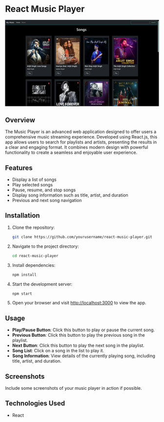# React Music Player
![System Overview](/Screenshot.png)

## Overview
The Music Player is an advanced web application designed to offer users a comprehensive music streaming experience. Developed using React.js, this app allows users to search for playlists and artists, presenting the results in a clear and engaging format. It combines modern design with powerful functionality to create a seamless and enjoyable user experience.

## Features

- Display a list of songs
- Play selected songs
- Pause, resume, and stop songs
- Display song information such as title, artist, and duration
- Previous and next song navigation

## Installation

1. Clone the repository:

    ```bash
    git clone https://github.com/yourusername/react-music-player.git
    ```

2. Navigate to the project directory:

    ```bash
    cd react-music-player
    ```

3. Install dependencies:

    ```bash
    npm install
    ```

4. Start the development server:

    ```bash
    npm start
    ```

5. Open your browser and visit [http://localhost:3000](http://localhost:3000) to view the app.

## Usage

- **Play/Pause Button**: Click this button to play or pause the current song.
- **Previous Button**: Click this button to play the previous song in the playlist.
- **Next Button**: Click this button to play the next song in the playlist.
- **Song List**: Click on a song in the list to play it.
- **Song Information**: View details of the currently playing song, including title, artist, and duration.

## Screenshots

Include some screenshots of your music player in action if possible.

## Technologies Used

- React

